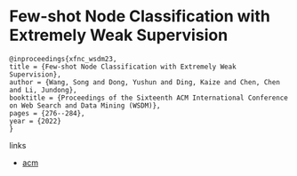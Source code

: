# Few-shot Node Classification with Extremely Weak Supervision

```
@inproceedings{xfnc_wsdm23,
title = {Few-shot Node Classification with Extremely Weak Supervision},
author = {Wang, Song and Dong, Yushun and Ding, Kaize and Chen, Chen and Li, Jundong},
booktitle = {Proceedings of the Sixteenth ACM International Conference on Web Search and Data Mining (WSDM)},
pages = {276--284},
year = {2022}
}
```

links
- [acm](https://dl.acm.org/doi/10.1145/3539597.3570435)
